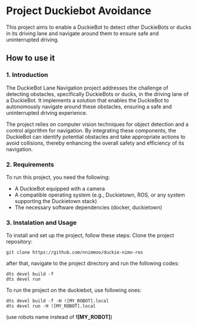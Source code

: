 # Project Duckiebot Avoidance

This project aims to enable a DuckieBot to detect other DuckieBots or ducks in its driving lane and navigate around them to ensure safe and uninterrupted driving.

## How to use it

### 1. Introduction

The DuckieBot Lane Navigation project addresses the challenge of detecting obstacles, specifically DuckieBots or ducks, in the driving lane of a DuckieBot. It implements a solution that enables the DuckieBot to autonomously navigate around these obstacles, ensuring a safe and uninterrupted driving experience.

The project relies on computer vision techniques for object detection and a control algorithm for navigation. By integrating these components, the DuckieBot can identify potential obstacles and take appropriate actions to avoid collisions, thereby enhancing the overall safety and efficiency of its navigation.


### 2. Requirements

To run this project, you need the following:

- A DuckieBot equipped with a camera
- A compatible operating system (e.g., Duckietown, ROS, or any system supporting the Duckietown stack)
- The necessary software dependencies (docker, duckietown)

### 3. Instalation and Usage
To install and set up the project, follow these steps:
Clone the project repository:
```
git clone https://github.com/nnimmoo/duckie-nimo-ros
```
after that, navigate to the project directory and run the following codes:
```
dts devel build -f
dts devel run
```
To run the project on the duckiebot, use following ones:
```
dts devel build -f -H ![MY_ROBOT].local
dts devel run -H ![MY_ROBOT].local
```
(use robots name instead of **![MY_ROBOT]**)
